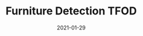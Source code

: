---
layout: project
type: project
image: images/furniture-detection-tfod.png
title: Furniture Detection TFOD
projecturl: https://github.com/rpnugroho/furniture-detection-tfod
permalink: projects/furniture-detection-tfod
# All dates must be YYYY-MM-DD format!
date: 2021-01-29
labels:
  - TensorFlow
  - Object Detection
  - TFServing
  - Streamlit
summary: Furniture detection using Tensorflow Object Detection API. Dataset was obtained from OpenImages and converted into TFRecord format. After training EfficientDet-D0 for 100k steps we got 17.1% mAP on test dataset. For deployment we use Docker and Streamlit for app demo.
---